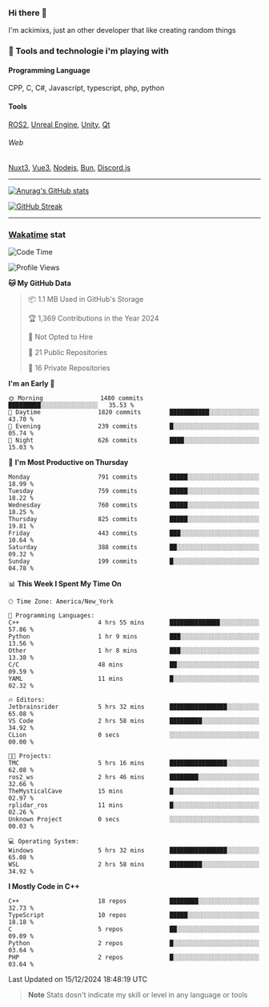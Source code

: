 ### Hi there 👋

I'm ackimixs, just an other developer that like creating random things

### 🧰 Tools and technologie i'm playing with

#### Programming Language
CPP, C, C#, Javascript, typescript, php, python

#### Tools
[ROS2](https://ros.org/), [Unreal Engine](https://www.unrealengine.com), [Unity](https://unity.com/), [Qt](https://www.qt.io/)

###### Web
[Nuxt3](https://nuxt.com/), [Vue3](https://vuejs.org/), [Nodejs](https://nodejs.org), [Bun](https://bun.sh/), [Discord.js](https://discord.js.org/)

---

[![Anurag's GitHub stats](https://github-readme-stats.vercel.app/api?username=ackimixs&show_icons=true&theme=github_dark&count_private=true)](https://github.com/anuraghazra/github-readme-stats)

[![GitHub Streak](https://github-readme-streak-stats.herokuapp.com?user=Ackimixs&theme=github-dark-blue&date_format=j%20M%5B%20Y%5D&mode=weekly)](https://git.io/streak-stats)

---
 
 ### [Wakatime](https://wakatime.com/) stat

<!--START_SECTION:waka-->
![Code Time](http://img.shields.io/badge/Code%20Time-1%2C386%20hrs%2046%20mins-blue)

![Profile Views](http://img.shields.io/badge/Profile%20Views-1-blue)

**🐱 My GitHub Data** 

> 📦 1.1 MB Used in GitHub's Storage 
 > 
> 🏆 1,369 Contributions in the Year 2024
 > 
> 🚫 Not Opted to Hire
 > 
> 📜 21 Public Repositories 
 > 
> 🔑 16 Private Repositories 
 > 
**I'm an Early 🐤** 

```text
🌞 Morning                1480 commits        █████████░░░░░░░░░░░░░░░░   35.53 % 
🌆 Daytime                1820 commits        ███████████░░░░░░░░░░░░░░   43.70 % 
🌃 Evening                239 commits         █░░░░░░░░░░░░░░░░░░░░░░░░   05.74 % 
🌙 Night                  626 commits         ████░░░░░░░░░░░░░░░░░░░░░   15.03 % 
```
📅 **I'm Most Productive on Thursday** 

```text
Monday                   791 commits         █████░░░░░░░░░░░░░░░░░░░░   18.99 % 
Tuesday                  759 commits         █████░░░░░░░░░░░░░░░░░░░░   18.22 % 
Wednesday                760 commits         █████░░░░░░░░░░░░░░░░░░░░   18.25 % 
Thursday                 825 commits         █████░░░░░░░░░░░░░░░░░░░░   19.81 % 
Friday                   443 commits         ███░░░░░░░░░░░░░░░░░░░░░░   10.64 % 
Saturday                 388 commits         ██░░░░░░░░░░░░░░░░░░░░░░░   09.32 % 
Sunday                   199 commits         █░░░░░░░░░░░░░░░░░░░░░░░░   04.78 % 
```


📊 **This Week I Spent My Time On** 

```text
🕑︎ Time Zone: America/New_York

💬 Programming Languages: 
C++                      4 hrs 55 mins       ██████████████░░░░░░░░░░░   57.86 % 
Python                   1 hr 9 mins         ███░░░░░░░░░░░░░░░░░░░░░░   13.56 % 
Other                    1 hr 8 mins         ███░░░░░░░░░░░░░░░░░░░░░░   13.38 % 
C/C                      48 mins             ██░░░░░░░░░░░░░░░░░░░░░░░   09.59 % 
YAML                     11 mins             █░░░░░░░░░░░░░░░░░░░░░░░░   02.32 % 

🔥 Editors: 
Jetbrainsrider           5 hrs 32 mins       ████████████████░░░░░░░░░   65.08 % 
VS Code                  2 hrs 58 mins       █████████░░░░░░░░░░░░░░░░   34.92 % 
CLion                    0 secs              ░░░░░░░░░░░░░░░░░░░░░░░░░   00.00 % 

🐱‍💻 Projects: 
TMC                      5 hrs 16 mins       ████████████████░░░░░░░░░   62.08 % 
ros2_ws                  2 hrs 46 mins       ████████░░░░░░░░░░░░░░░░░   32.66 % 
TheMysticalCave          15 mins             █░░░░░░░░░░░░░░░░░░░░░░░░   02.97 % 
rplidar_ros              11 mins             █░░░░░░░░░░░░░░░░░░░░░░░░   02.26 % 
Unknown Project          0 secs              ░░░░░░░░░░░░░░░░░░░░░░░░░   00.03 % 

💻 Operating System: 
Windows                  5 hrs 32 mins       ████████████████░░░░░░░░░   65.08 % 
WSL                      2 hrs 58 mins       █████████░░░░░░░░░░░░░░░░   34.92 % 
```

**I Mostly Code in C++** 

```text
C++                      18 repos            ████████░░░░░░░░░░░░░░░░░   32.73 % 
TypeScript               10 repos            █████░░░░░░░░░░░░░░░░░░░░   18.18 % 
C                        5 repos             ██░░░░░░░░░░░░░░░░░░░░░░░   09.09 % 
Python                   2 repos             █░░░░░░░░░░░░░░░░░░░░░░░░   03.64 % 
PHP                      2 repos             █░░░░░░░░░░░░░░░░░░░░░░░░   03.64 % 
```




 Last Updated on 15/12/2024 18:48:19 UTC
<!--END_SECTION:waka-->

> **Note**
> Stats dosn't indicate my skill or level in any language or tools
